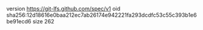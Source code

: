 version https://git-lfs.github.com/spec/v1
oid sha256:12d18616e0baa212ec7ab26174e942221fa293dcdfc53c55c393b1e6be91ecd6
size 262
